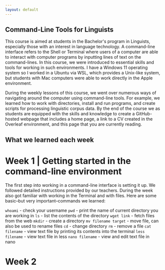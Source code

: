 ```yaml
---
layout: default
---
```



## Command-Line Tools for Linguists

This course is aimed at students in the Bachelor's program in Linguists,
especially those with an interest in language technology. 
A command-line interface refers to the Shell or Terminal where users
of a computer are able to interact with computer programs by inputting lines of
text on the command-lines. In this course, we were introduced to essential skills
and tools for working in such environments. I have a Windows 11 operating system
so I worked in a Ubuntu via WSL, which provides a Unix-like system, 
but students with Mac computers were able to work directly in the Apple environment.  

During the weekly lessons of this course, we went over numerous ways of navigating
around the computer using command-line tools. For example, we learned how to 
work with directories, install and run programs, and create scripts for processing
linguistic corpus data. By the end of the course we as students are 
equipped with the skills and knowledge to create a GitHub-hosted webpage
that includes a home page, a link to a CV created in the Overleaf environment,
and this page that you are currently reading.

## What we learned each week

# Week 1 | Getting started in the command-line environment

The first step into working in a command-line interface is setting it up. We
followed detailed instructions provided by our teachers. During the week also got
familiar with working in the Terminal and with files. Here are some basic–but 
very important–commands we learned:  

`whoami` - check your username
`pwd` - print the name of current directory you are working in
`ls` - list the contents of the directory
`wget link` - fetch files from the web
`mkdir` - create a directory
`mv filename target` - move file, can also be used to rename files
`cd` - change directory
`rm` - remove a file
`cat filename` - view text file by printing its contents into the terminal
`less filename` - view text file in less
`nano filename` - view and edit text file in nano  

# Week 2



